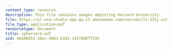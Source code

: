 ```yaml
---
content_type: resource
description: This file contains images depicting Harvard University.
file: https://ol-ocw-studio-app-qa.s3.amazonaws.com/courses/11-332j-urban-design-fall-2003/e8a90d5156ecd983b10114578d0f7335_ipharvard.pdf
file_type: application/pdf
resourcetype: Document
title: ipharvard.pdf
uid: e8a90d51-56ec-d983-b101-14578d0f7335
---
```

